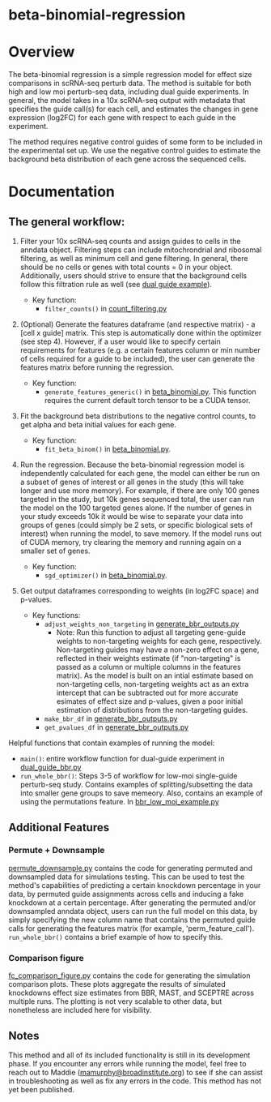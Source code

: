 # beta-binomial-regression

# Overview
The beta-binomial regression is a simple regression model for effect size comparisons in scRNA-seq perturb data. The method is suitable for both high and low moi perturb-seq data, including dual guide experiments. In general, the model takes in a 10x scRNA-seq output with metadata that specifies the guide call(s) for each cell, and estimates the changes in gene expression (log2FC) for each gene with respect to each guide in the experiment.

The method requires negative control guides of some form to be included in the experimental set up. We use the negative control guides to estimate the background beta distribution of each gene across the sequenced cells.

# Documentation
## The general workflow:

1. Filter your 10x scRNA-seq counts and assign guides to cells in the anndata object. Filtering steps can include mitochrondrial and ribosomal filtering, as well as minimum cell and gene filtering. In general, there should be no cells or genes with total counts = 0 in your object. Additionally, users should strive to ensure that the background cells follow this filtration rule as well (see [dual guide example](https://github.com/broadinstitute/beta-binomial-regression/blob/c59d98576523f22ddf7a5ee74eb8ce103154893e/beta-binomial-regression/dual_guide_bbr.py#L70)).
    - Key function:
        - `filter_counts()` in [count_filtering.py](https://github.com/broadinstitute/beta-binomial-regression/blob/main/beta-binomial-regression/count_filtering.py)

2. (Optional) Generate the features dataframe (and respective matrix) - a [cell x guide] matrix. This step is automatically done within the optimizer (see step 4). However, if a user would like to specify certain requirements for features (e.g. a certain features column or min number of cells required for a guide to be included), the user can generate the features matrix before running the regression.
    - Key function:
        - `generate_features_generic()` in [beta_binomial.py](https://github.com/broadinstitute/beta-binomial-regression/blob/main/beta-binomial-regression/beta_binomial.py). This function requires the current default torch tensor to be a CUDA tensor.

3. Fit the background beta distributions to the negative control counts, to get alpha and beta initial values for each gene.
    - Key function:
        - `fit_beta_binom()` in [beta_binomial.py](https://github.com/broadinstitute/beta-binomial-regression/blob/main/beta-binomial-regression/beta_binomial.py).

4. Run the regression. Because the beta-binomial regression model is independently calculated for each gene, the model can either be run on a subset of genes of interest or all genes in the study (this will take longer and use more memory). For example, if there are only 100 genes targeted in the study, but 10k genes sequenced total, the user can run the model on the 100 targeted genes alone. If the number of genes in your study exceeds 10k it would be wise to separate your data into groups of genes (could simply be 2 sets, or specific biological sets of interest) when running the model, to save memory. If the model runs out of CUDA memory, try clearing the memory and running again on a smaller set of genes.
    - Key function:
        - `sgd_optimizer()` in [beta_binomial.py](https://github.com/broadinstitute/beta-binomial-regression/blob/main/beta-binomial-regression/beta_binomial.py).

5. Get output dataframes corresponding to weights (in log2FC space) and p-values.
    - Key functions:
        - `adjust_weights_non_targeting` in [generate_bbr_outputs.py](https://github.com/broadinstitute/beta-binomial-regression/blob/main/beta-binomial-regression/generate_bbr_outputs.py)
            - Note: Run this function to adjust all targeting gene-guide weights to non-targeting weights for each gene, respectively. Non-targeting guides may have a non-zero effect on a gene, reflected in their weights estimate (if "non-targeting" is passed as a column or multiple columns in the features matrix). As the model is built on an intial estimate based on non-targeting cells, non-targeting weights act as an extra intercept that can be subtracted out for more accurate esimates of effect size and p-values, given a poor initial estimation of distributions from the non-targeting guides.
        - `make_bbr_df` in [generate_bbr_outputs.py](https://github.com/broadinstitute/beta-binomial-regression/blob/main/beta-binomial-regression/generate_bbr_outputs.py)
        - `get_pvalues_df` in [generate_bbr_outputs.py](https://github.com/broadinstitute/beta-binomial-regression/blob/main/beta-binomial-regression/generate_bbr_outputs.py)

Helpful functions that contain examples of running the model:
* `main()`: entire workflow function for dual-guide experiment in [dual_guide_bbr.py](https://github.com/broadinstitute/beta-binomial-regression/blob/main/beta-binomial-regression/dual_guide_bbr.py)
* `run_whole_bbr()`: Steps 3-5 of workflow for low-moi single-guide perturb-seq study. Contains examples of splitting/subsetting the data into smaller gene groups to save memeory. Also, contains an example of using the permutations feature. In [bbr_low_moi_example.py](https://github.com/broadinstitute/beta-binomial-regression/blob/main/beta-binomial-regression/bbr_low_moi_example.py)

## Additional Features

### Permute + Downsample
[permute_downsample.py](https://github.com/broadinstitute/beta-binomial-regression/blob/main/beta-binomial-regression/permute_downsample.py) contains the code for generating permuted and downsampled data for simulations testing. This can be used to test the method's capabilities of predicting a certain knockdown percentage in your data, by permuted guide assignments across cells and inducing a fake knockdown at a certain percentage. After generating the permuted and/or downsampled anndata object, users can run the full model on this data, by simply specifying the new column name that contains the permuted guide calls for generating the features matrix (for example, 'perm_feature_call'). `run_whole_bbr()` contains a brief example of how to specify this.

### Comparison figure
[fc_comparison_figure.py](https://github.com/broadinstitute/beta-binomial-regression/blob/main/beta-binomial-regression/fc_comparison_figure.py) contains the code for generating the simulation comparison plots. These plots aggregate the results of simulated knockdowns effect size estimates from BBR, MAST, and SCEPTRE across multiple runs. The plotting is not very scalable to other data, but nonetheless are included here for visibility.

## Notes
This method and all of its included functionality is still in its development phase. If you encounter any errors while running the model, feel free to reach out to Maddie (mamurphy@broadinstitute.org) to see if she can assist in troubleshooting as well as fix any errors in the code. This method has not yet been published.